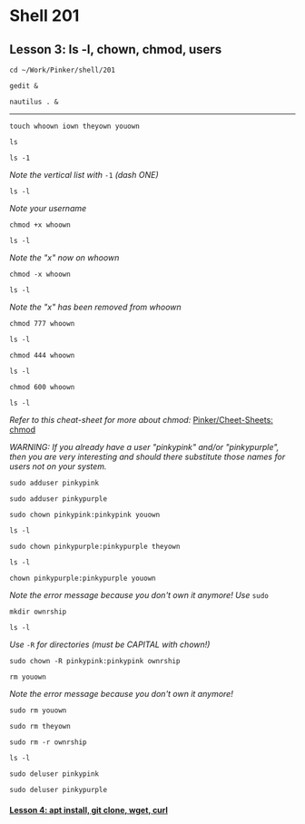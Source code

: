 # Shell 201
## Lesson 3: ls -l, chown, chmod, users

`cd ~/Work/Pinker/shell/201`

`gedit &`

`nautilus . &`
___

`touch whoown iown theyown youown`

`ls`

`ls -1`

*Note the vertical list with* `-1` *(dash ONE)*

`ls -l`

*Note your username*

`chmod +x whoown`

`ls -l`

*Note the "x" now on whoown*

`chmod -x whoown`

`ls -l`

*Note the "x" has been removed from whoown*

`chmod 777 whoown`

`ls -l`

`chmod 444 whoown`

`ls -l`

`chmod 600 whoown`

`ls -l`

*Refer to this cheat-sheet for more about chmod:* [Pinker/Cheet-Sheets: chmod](https://github.com/inkVerb/Pinker/blob/master/Cheat-Sheets/chmod)

*WARNING: If you already have a user "pinkypink" and/or "pinkypurple", then you are very interesting and should there substitute those names for users not on your system.*

`sudo adduser pinkypink`

`sudo adduser pinkypurple`

`sudo chown pinkypink:pinkypink youown`

`ls -l`

`sudo chown pinkypurple:pinkypurple theyown`

`ls -l`

`chown pinkypurple:pinkypurple youown`

*Note the error message because you don't own it anymore! Use* `sudo`

`mkdir ownrship`

`ls -l`

*Use* `-R` *for directories (must be CAPITAL with chown!)*

`sudo chown -R pinkypink:pinkypink ownrship`

`rm youown`

*Note the error message because you don't own it anymore!*

`sudo rm youown`

`sudo rm theyown`

`sudo rm -r ownrship`

`ls -l`

`sudo deluser pinkypink`

`sudo deluser pinkypurple`

#### [Lesson 4: apt install, git clone, wget, curl](https://github.com/inkVerb/pinker/blob/master/201-shell/Lesson-04.md)

